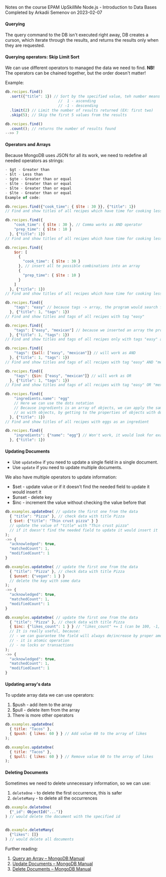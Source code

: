 Notes on the course EPAM UpSkillMe Node.js - Introduction to Data Bases
Completed by Arkadii Semenov on 2023-02-07

#### Querying

The query command to the DB isn't executed right away, DB creates a curson, which iterate through the results, and returns the results only when they are requested.

#### Querying operators: Skip Limit Sort

We can use different operators to managed the data we need to find.
**NB!** The operators can be chained together, but the order doesn't matter!

Example:

```js
db.recipes.find()
  .sort({"title": 1}) // Sort by the specified value, teh number means
                        //  1 - ascending
                        // -1 - descending
  .limit(2) // Limit the number of results returned (EX: first two)
  .skip(5); // Skip the first 5 values from the results

db.recipes.find()
  .count(); // returns the number of results found
-->> 7
```

#### Operators and Arrays

Because MongoDB uses JSON for all its work, we need to redefine all needed operators as strings:

```js
- $gt - Greater than
- $lt - Less than
- $gte - Greater than or equal
- $lte - Greater than or equal
- $lte - Greater than or equal
- $lte - Greater than or equal
Example of code:

db.recipes.find({"cook_time": { $lte : 30 }}, {"title": 1})
// Find and show titles of all recipes which have time for cooking less than equal to 30 minutes

db.recipes.find({
    "cook_time": { $lte : 30 }, // Comma works as AND operator
    "prep_time": { $lte : 10 }
  }, {"title": 1})
// Find and show titles of all recipes which have time for cooking less than equal to 30 minutes AND time for preparations less than equal to 10 minutes

db.recipes.find({
    $or: [
      {
        "cook_time": { $lte : 30 }
      }, // insert all te possible combinations into an array
      {
        "prep_time": { $lte : 10 }
      }
    ]
  }, {"title": 1})
// Find and show titles of all recipes which have time for cooking less than equal to 30 minutes OR time for preparations less than equal to 10 minutes

db.recipes.find({
    "tags": "easy" // because tags -> array, the program would search for all documents, which tags value contains the name "easy"
  }, {"title": 1, "tags": 1})
// Find and show titles and tags of all recipes with tag "easy"

db.recipes.find({
    "tags": ["easy", "mexican"] // because we inserted an array the program would search only for the **exact match**
  }, {"title": 1, "tags": 1})
// Find and show titles and tags of all recipes only with tags "easy" and "mexican"

db.recipes.find({
    "tags": {$all: ["easy", "mexican"]} // will work as AND
  }, {"title": 1, "tags": 1})
// Find and show titles and tags of all recipes with tag "easy" AND "mexican"

db.recipes.find({
    "tags": {$in: ["easy", "mexican"]} // will work as OR
  }, {"title": 1, "tags": 1})
// Find and show titles and tags of all recipes with tag "easy" OR "mexican"

db.recipes.find({
    "ingredients.name": "egg"
    // Here we can use the dots notation
    // Because ingredients is an array of objects, we can apply the same rules
    // as with objects, by getting to the properties of objects with dot notation
  }, {"title": 1})
// Find and show titles of all recipes with eggs as an ingredient

db.recipes.find({
    "ingredients": {"name": "egg"} // Won't work, it would look for exact match!
  }, {"title": 1})
```

#### Updating Documents

- Use `updateOne` if you need to update a single field in a single document.
- Use `update` if you need to update multiple documents.

We also have multiple operators to update information:

- $set - update value or if it doesn't find the needed field to update it would insert it
- $unset - delete key
- $inc - increment the value without checking the value before that

```js
db.examples.updateOne( // update the first one from the data
  { "title": "Pizza" }, // check data with title Pizza
  { $set: {"title": "Thin crust pizza" } }
  // update the value of "title" with "Thin crust pizza"
  // if it doesn't find the needed field to update it would insert it
);
->> {
  "acknowledged": true,
  "matchedCount": 1,
  "modifiedCount": 1
}

db.examples.updateOne( // update the first one from the data
  { "title": "Pizza" }, // check data with title Pizza
  { $unset: {"vegan": 1 } }
  // delete the key with some data
);
->> {
  "acknowledged": true,
  "matchedCount": 1,
  "modifiedCount": 1
}

db.examples.updateOne( // update the first one from the data
  { "title": "Pizza" }, // check data with title Pizza
  { $inc: {"likes_count": 1 } } // "likes_count" += 1 (can be 100, -1, 2991, ...)
  // It is really useful, because:
  // - we can guarantee the field will always de/increase by proper amount
  // - it is atomic operation
  // - no locks or transactions
);
->> {
  "acknowledged": true,
  "matchedCount": 1,
  "modifiedCount": 1
}
```

#### Updating array's data

To update array data we can use operators:

1. $push - add item to the array
2. $pull - delete item from the array
3. There is more other operators

```js
db.examples.updateOne(
  { title: "Tacos" },
  { $push: { likes: 60 } } // Add value 60 to the array of likes
);

db.examples.updateOne(
  { title: "Tacos" },
  { $pull: { likes: 60 } } // Remove value 60 to the array of likes
);
```

#### Deleting Documents

Sometimes we need to delete unnecessary information, so we can use:

1. `deleteOne` - to delete the first occurrence, this is safer
2. `deleteMany` - to delete all the occurrences

```js
db.example.deleteOne(
  {"_id": ObjectId("...")}
) // would delete the document with the specified id


db.example.deleteMany(
  {"likes": []}
) // would delete all documents

```

Further reading:

1. [Query an Array – MongoDB Manual](https://docs.mongodb.com/manual/tutorial/query-arrays/)
2. [Update Documents – MongoDB Manual](https://docs.mongodb.com/manual/tutorial/update-documents/)
3. [Delete Documents – MongoDB Manual](https://docs.mongodb.com/manual/tutorial/remove-documents/)
